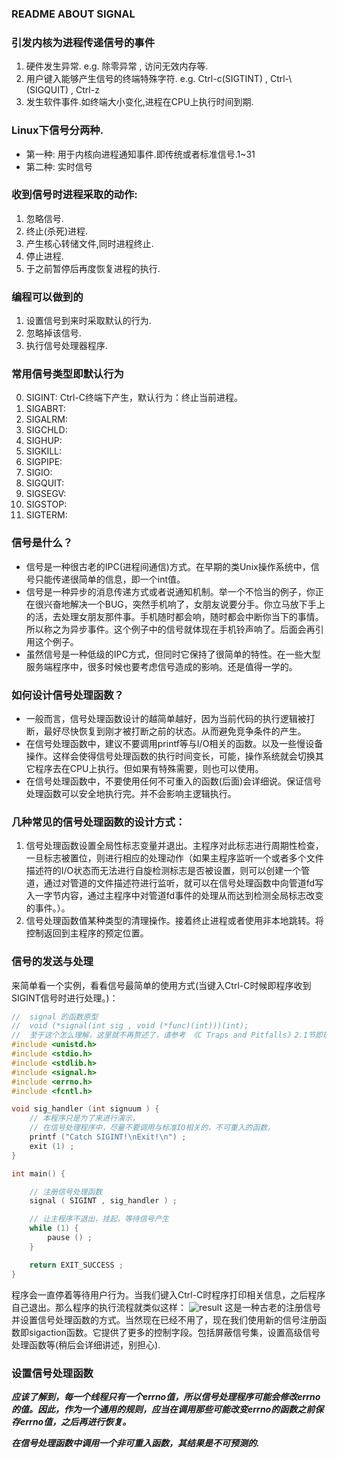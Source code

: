 ### README ABOUT SIGNAL

### 引发内核为进程传递信号的事件
 1. 硬件发生异常. e.g. 除零异常 , 访问无效内存等.
 2. 用户键入能够产生信号的终端特殊字符. e.g. Ctrl-c(SIGTINT) , Ctrl-\\(SIGQUIT) , Ctrl-z
 3. 发生软件事件.如终端大小变化,进程在CPU上执行时间到期.

### Linux下信号分两种.
* 第一种: 用于内核向进程通知事件.即传统或者标准信号.1~31
* 第二种: 实时信号

### 收到信号时进程采取的动作:
 1. 忽略信号.
 2. 终止(杀死)进程.
 3. 产生核心转储文件,同时进程终止.
 4. 停止进程.
 5. 于之前暂停后再度恢复进程的执行.



### 编程可以做到的
1. 设置信号到来时采取默认的行为.
2. 忽略掉该信号.
3. 执行信号处理器程序.

### 常用信号类型即默认行为
0.  SIGINT: Ctrl-C终端下产生，默认行为：终止当前进程。
1.  SIGABRT:
2.  SIGALRM:
3.  SIGCHLD:
4.  SIGHUP:
5.  SIGKILL:
6.  SIGPIPE:
7.  SIGIO:
8.  SIGQUIT:
9.  SIGSEGV:
10. SIGSTOP:
11. SIGTERM:

### 信号是什么？

* 信号是一种很古老的IPC(进程间通信)方式。在早期的类Unix操作系统中，信号只能传递很简单的信息，即一个int值。
* 信号是一种异步的消息传递方式或者说通知机制。举一个不恰当的例子，你正在很兴奋地解决一个BUG，突然手机响了，女朋友说要分手。你立马放下手上的活，去处理女朋友那件事。手机随时都会响，随时都会中断你当下的事情。所以称之为异步事件。这个例子中的信号就体现在手机铃声响了。后面会再引用这个例子。
* 虽然信号是一种低级的IPC方式，但同时它保持了很简单的特性。在一些大型服务端程序中，很多时候也要考虑信号造成的影响。还是值得一学的。

### 如何设计信号处理函数？
* 一般而言，信号处理函数设计的越简单越好，因为当前代码的执行逻辑被打断，最好尽快恢复到刚才被打断之前的状态。从而避免竞争条件的产生。
* 在信号处理函数中，建议不要调用printf等与I/O相关的函数。以及一些慢设备操作。这样会使得信号处理函数的执行时间变长，可能，操作系统就会切换其它程序去在CPU上执行。但如果有特殊需要，则也可以使用。
* 在信号处理函数中，不要使用任何不可重入的函数(后面)会详细说。保证信号处理函数可以安全地执行完。并不会影响主逻辑执行。

### 几种常见的信号处理函数的设计方式：
1. 信号处理函数设置全局性标志变量并退出。主程序对此标志进行周期性检查，一旦标志被置位，则进行相应的处理动作（如果主程序监听一个或者多个文件描述符的I/O状态而无法进行自旋检测标志是否被设置，则可以创建一个管道，通过对管道的文件描述符进行监听，就可以在信号处理函数中向管道fd写入一字节内容，通过主程序中对管道fd事件的处理从而达到检测全局标志改变的事件。）。
2. 信号处理函数值某种类型的清理操作。接着终止进程或者使用非本地跳转。将控制返回到主程序的预定位置。

### 信号的发送与处理
来简单看一个实例，看看信号最简单的使用方式(当键入Ctrl-C时候即程序收到SIGINT信号时进行处理。)：
```C
//  signal 的函数原型
//  void (*signal(int sig , void (*func)(int)))(int);
//  至于这个怎么理解，这里就不再赘述了，请参考 《C Traps and Pitfalls》2.1节即理解函数声明。
#include <unistd.h>
#include <stdio.h>
#include <stdlib.h>
#include <signal.h>
#include <errno.h>
#include <fcntl.h>

void sig_handler (int signuum ) {
	// 本程序只是为了来进行演示，
	// 在信号处理程序中，尽量不要调用与标准IO相关的，不可重入的函数。
	printf ("Catch SIGINT!\nExit!\n") ;
	exit (1) ;
}

int main() {

	// 注册信号处理函数
	signal ( SIGINT , sig_handler ) ;

	// 让主程序不退出，挂起，等待信号产生
	while (1) {
		pause () ;
	}

	return EXIT_SUCCESS ;
}
```
程序会一直停着等待用户行为。当我们键入Ctrl-C时程序打印相关信息，之后程序自己退出。那么程序的执行流程就类似这样：
![result](/home/tutu/Pictures/sigint.png)
这是一种古老的注册信号并设置信号处理函数的方式。当然现在已经不用了，现在我们使用新的信号注册函数即sigaction函数。它提供了更多的控制字段。包括屏蔽信号集，设置高级信号处理函数等(稍后会详细讲述，别担心).


### 设置信号处理函数
*__应该了解到，每一个线程只有一个errno值，所以信号处理程序可能会修改errno的值。因此，作为一个通用的规则，应当在调用那些可能改变errno的函数之前保存errno值，之后再进行恢复。__*

*__在信号处理函数中调用一个非可重入函数，其结果是不可预测的.__*

